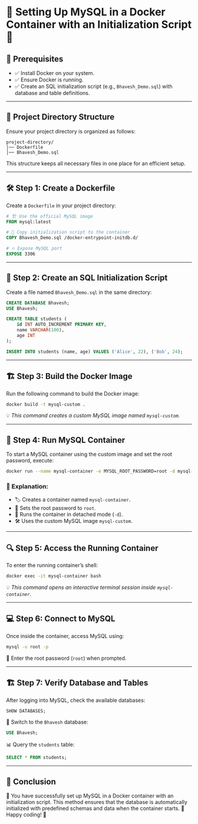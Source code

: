 # 🐬 Setting Up MySQL in a Docker Container with an Initialization Script 🚀

## 📌 Prerequisites
- ✅ Install Docker on your system.
- ✅ Ensure Docker is running.
- ✅ Create an SQL initialization script (e.g., `Bhavesh_Demo.sql`) with database and table definitions.

---

## 📂 Project Directory Structure
Ensure your project directory is organized as follows:

```
project-directory/
│── Dockerfile
│── Bhavesh_Demo.sql
```

This structure keeps all necessary files in one place for an efficient setup.

---

## 🛠 Step 1: Create a Dockerfile
Create a `Dockerfile` in your project directory:

```dockerfile
# 🏗 Use the official MySQL image
FROM mysql:latest

# 📂 Copy initialization script to the container
COPY Bhavesh_Demo.sql /docker-entrypoint-initdb.d/

# 🔥 Expose MySQL port
EXPOSE 3306
```

---

## 📜 Step 2: Create an SQL Initialization Script
Create a file named `Bhavesh_Demo.sql` in the same directory:

```sql
CREATE DATABASE Bhavesh;
USE Bhavesh;

CREATE TABLE students (
    id INT AUTO_INCREMENT PRIMARY KEY,
    name VARCHAR(100),
    age INT
);

INSERT INTO students (name, age) VALUES ('Alice', 22), ('Bob', 24);
```

---

## 🏗 Step 3: Build the Docker Image
Run the following command to build the Docker image:

```sh
docker build -t mysql-custom .
```

💡 *This command creates a custom MySQL image named `mysql-custom`.*

---

## 🚀 Step 4: Run MySQL Container
To start a MySQL container using the custom image and set the root password, execute:

```sh
docker run --name mysql-container -e MYSQL_ROOT_PASSWORD=root -d mysql-custom
```

### 🧐 Explanation:
- 🏷 Creates a container named `mysql-container`.
- 🔐 Sets the root password to `root`.
- 🏃 Runs the container in detached mode (`-d`).
- 🛠 Uses the custom MySQL image `mysql-custom`.

---

## 🔍 Step 5: Access the Running Container
To enter the running container’s shell:

```sh
docker exec -it mysql-container bash
```

💡 *This command opens an interactive terminal session inside `mysql-container`.*

---

## 💻 Step 6: Connect to MySQL
Once inside the container, access MySQL using:

```sh
mysql -u root -p
```

🔑 Enter the root password (`root`) when prompted.

---

## 🏗 Step 7: Verify Database and Tables
After logging into MySQL, check the available databases:

```sql
SHOW DATABASES;
```

🔄 Switch to the `Bhavesh` database:

```sql
USE Bhavesh;
```

📊 Query the `students` table:

```sql
SELECT * FROM students;
```

---

## 🎉 Conclusion
🎯 You have successfully set up MySQL in a Docker container with an initialization script. This method ensures that the database is automatically initialized with predefined schemas and data when the container starts. 🚀 Happy coding! 🎨
